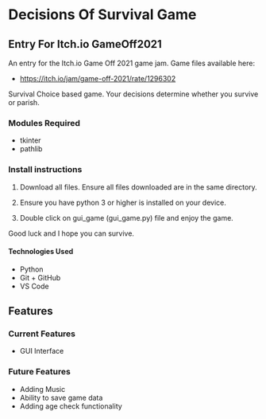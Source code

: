# Decisions Of Survival Game 
## Entry For Itch.io GameOff2021

An entry for the Itch.io Game Off 2021 game jam. Game files available here:
* https://itch.io/jam/game-off-2021/rate/1296302

Survival Choice based game. Your decisions determine whether you survive or parish.

### Modules Required
 - tkinter
 - pathlib
 
### Install instructions
1. Download all files. Ensure all files downloaded are in the same directory. 

2. Ensure you have python 3 or higher is installed on your device.

3. Double click on gui_game (gui_game.py) file and enjoy the game.

Good luck and I hope you can survive.


#### Technologies Used
  *	Python
  *	Git + GitHub
  *	VS Code

## Features
### Current Features
  *	GUI Interface

### Future Features
  *	Adding Music 
  *	Ability to save game data
  *	Adding age check functionality

